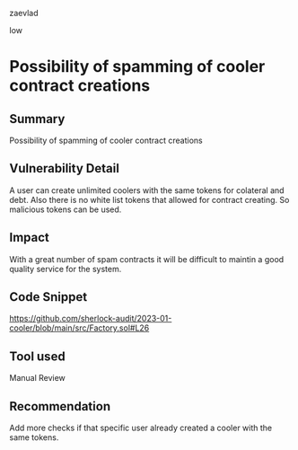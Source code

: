 zaevlad

low

# Possibility of spamming of cooler contract creations

## Summary

Possibility of spamming of cooler contract creations

## Vulnerability Detail

A user can create unlimited coolers with the same tokens for colateral and debt. Also there is no white list tokens that allowed for contract creating. So malicious tokens can be used.

## Impact

With a great number of spam contracts it will be difficult to maintin a good quality service for the system.

## Code Snippet

https://github.com/sherlock-audit/2023-01-cooler/blob/main/src/Factory.sol#L26

## Tool used

Manual Review

## Recommendation

Add more checks if that specific user already created a cooler with the same tokens.